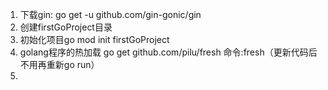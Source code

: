 1. 下载gin: go get -u github.com/gin-gonic/gin
2. 创建firstGoProject目录
3. 初始化项目go mod init firstGoProject
4. golang程序的热加载 go get github.com/pilu/fresh 命令:fresh（更新代码后不用再重新go run） 
5. 